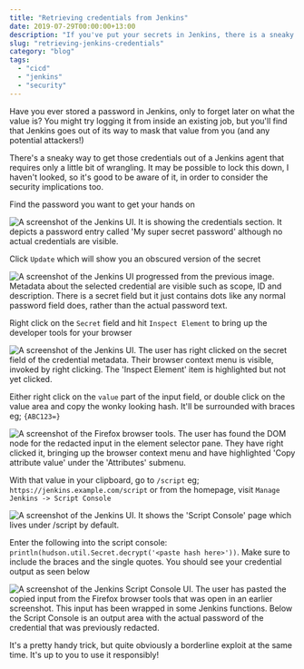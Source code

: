 ```yaml
---
title: "Retrieving credentials from Jenkins"
date: 2019-07-29T00:00:00+13:00
description: "If you've put your secrets in Jenkins, there is a sneaky backdoor to get them out again"
slug: "retrieving-jenkins-credentials"
category: "blog"
tags:
  - "cicd"
  - "jenkins"
  - "security"
---
```


Have you ever stored a password in Jenkins, only to forget later on what the value is? You might try logging it from inside an existing job, but you'll find that Jenkins goes out of its way to mask that value from you (and any potential attackers!)

There's a sneaky way to get those credentials out of a Jenkins agent that requires only a little bit of wrangling. It may be possible to lock this down, I haven't looked, so it's good to be aware of it, in order to consider the security implications too.

Find the password you want to get your hands on

![A screenshot of the Jenkins UI. It is showing the credentials section. It depicts a password entry called 'My super secret password' although no actual credentials are visible.](https://cdn.utf9k.net/blog/retrieving-jenkins-credentials/01-credential-view.png)

Click `Update` which will show you an obscured version of the secret

![A screenshot of the Jenkins UI progressed from the previous image. Metadata about the selected credential are visible such as scope, ID and description. There is a secret field but it just contains dots like any normal password field does, rather than the actual password text.](https://cdn.utf9k.net/blog/retrieving-jenkins-credentials/02-credential-update.png)

Right click on the `Secret` field and hit `Inspect Element` to bring up the developer tools for your browser

![A screenshot of the Jenkins UI. The user has right clicked on the secret field of the credential metadata. Their browser context menu is visible, invoked by right clicking. The 'Inspect Element' item is highlighted but not yet clicked.](https://cdn.utf9k.net/blog/retrieving-jenkins-credentials/03-inspect-element.png)

Either right click on the `value` part of the input field, or double click on the value area and copy the wonky looking hash. It'll be surrounded with braces eg; `{ABC123=}`

![A screenshot of the Firefox browser tools. The user has found the DOM node for the redacted input in the element selector pane. They have right clicked it, bringing up the browser context menu and have highlighted 'Copy attribute value' under the 'Attributes' submenu.](https://cdn.utf9k.net/blog/retrieving-jenkins-credentials/04-credential-hash.png)

With that value in your clipboard, go to `/script` eg; `https://jenkins.example.com/script` or from the homepage, visit `Manage Jenkins -> Script Console`

![A screenshot of the Jenkins UI. It shows the 'Script Console' page which lives under /script by default.](https://cdn.utf9k.net/blog/retrieving-jenkins-credentials/05-script-console.png)

Enter the following into the script console: `println(hudson.util.Secret.decrypt('<paste hash here>'))`. Make sure to include the braces and the single quotes. You should see your credential output as seen below

![A screenshot of the Jenkins Script Console UI. The user has pasted the copied input from the Firefox browser tools that was open in an earlier screenshot. This input has been wrapped in some Jenkins functions. Below the Script Console is an output area with the actual password of the credential that was previously redacted.](https://cdn.utf9k.net/blog/retrieving-jenkins-credentials/06-final-result.png)

It's a pretty handy trick, but quite obviously a borderline exploit at the same time. It's up to you to use it responsibly!
